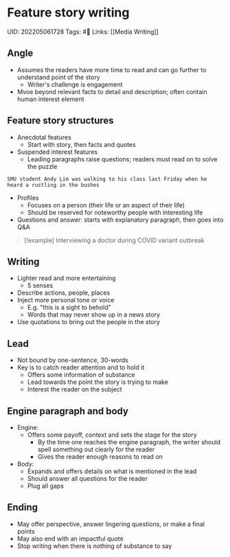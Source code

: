 # Feature story writing
UID: 202205061728
Tags: #🌱 
Links: [[Media Writing]]

## Angle
- Assumes the readers have more time to read and can go further to understand point of the story
	- Writer's challenge is engagement
- Mvoe beyond relevant facts to detail and description; often contain human interest element

## Feature story structures
- Anecdotal features
	- Start with story, then facts and quotes
- Suspended interest features
	- Leading paragraphs raise questions; readers must read on to solve the puzzle
``` ad-example
SMU student Andy Lim was walking to his class last Friday when he heard a rustling in the bushes
```
- Profiles
	- Focuses on a person (their life or an aspect of their life)
	- Should be reserved for noteworthy people with interesting life
- Questions and answer: starts with explanatory paragraph, then goes into Q&A
> [!example]
> Interviewing a doctor during COVID variant outbreak

## Writing
- Lighter read and more entertaining
	- 5 senses
- Describe actions, people, places
- Inject more personal tone or voice
	- E.g. "this is a sight to behold"
	- Words that may never show up in a news story
- Use quotations to bring out the people in the story

## Lead
- Not bound by one-sentence, 30-words
- Key is to catch reader attention and to hold it
	- Offers some information of substance
	- Lead towards the point the story is trying to make 
	- Interest the reader on the subject
## Engine paragraph and body
- Engine: 
	- Offers some payoff, context and sets the stage for the story
		- By the time one reaches the engine paragraph, the writer should spell something out clearly for the reader
		- Gives the reader enough reasons to read on 
- Body: 
	- Expands and offers details on what is mentioned in the lead
	- Should answer all questions for the reader 
	- Plug all gaps
## Ending
- May offer perspective, answer lingering questions, or make a final points
- May also end with an impactful quote
- Stop writing when there is nothing of substance to say